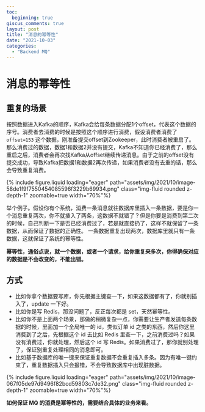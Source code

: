 ```yaml
---
toc:
  beginning: true
giscus_comments: true
layout: post
title: "消息的幂等性"
date: "2021-10-03"
categories: 
  - "Backend MQ"
---
```



# 消息的幂等性

## 重复的场景
按照数据进入Kafka的顺序，Kafka会给每条数据分配1个offset，代表这个数据的序号。消费者去消费的时候是按照这个顺序进行消费，假设消费者消费了```offset=153```
这个数据，刚准备提交offset到Zookeeper，此时消费者被重启了。那么消费过的数据，数据1和数据2并没有提交，Kafka不知道你已经消费了，那么重启之后，消费者会再次找Kafka从offset继续传递消息。由于之前的offset没有提交成功，导致Kafka把数据1和数据2再次传递，如果消费者没有去重的话，那么会导致重复消费。

{% include figure.liquid loading="eager" path="assets/img/2021/10/image-58de1f9f7550454085596f3229b69934.png" class="img-fluid rounded z-depth-1" zoomable=true width="70%"%}

举个例子。假设你有个系统，消费一条消息就往数据库里插入一条数据，要是你一个消息重复两次，你不就插入了两条，这数据不就错了？但是你要是消费到第二次的时候，自己判断一下是否已经消费过了，若是就直接扔了，这样不就保留了一条数据，从而保证了数据的正确性。
一条数据重复出现两次，数据库里就只有一条数据，这就保证了系统的幂等性。

**幂等性，通俗点说，就一个数据，或者一个请求，给你重复来多次，你得确保对应的数据是不会改变的，不能出错。**

## 方式

- 比如你拿个数据要写库，你先根据主键查一下，如果这数据都有了，你就别插入了，update 一下好。
- 比如你是写 Redis，那没问题了，反正每次都是 set，天然幂等性。
- 比如你不是上面两个场景，那做的稍微复杂一点，你需要让生产者发送每条数据的时候，里面加一个全局唯一的 id，类似订单 id 之类的东西，然后你这里消费到了之后，先根据这个 id 去比如 Redis 里查一下，之前消费过吗？如果没有消费过，你就处理，然后这个 id 写 Redis。如果消费过了，那你就别处理了，保证别重复处理相同的消息即可。
- 比如基于数据库的唯一键来保证重复数据不会重复插入多条。因为有唯一键约束了，重复数据插入只会报错，不会导致数据库中出现脏数据。

{% include figure.liquid loading="eager" path="assets/img/2021/10/image-067f05de97d9496f82bcd59803c7de32.png" class="img-fluid rounded z-depth-1" zoomable=true width="70%"%}



**如何保证 MQ 的消费是幂等性的，需要结合具体的业务来看。**


